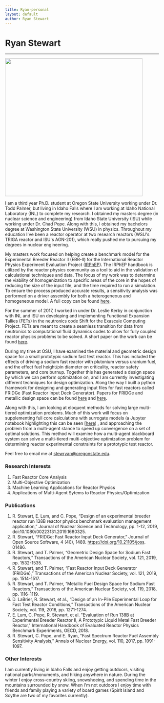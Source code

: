 ```yaml
---
title: Ryan-personal
layout: default
author: Ryan Stewart
---
```

# Ryan Stewart
--------------

<img src="{{ site.url }}users/stewryan/images/cover_picture.jpg" width="450">

I am a third year Ph.D. student at Oregon State University working under Dr. Todd Palmer, but living in Idaho Falls where I am working at Idaho National Laboratory (INL) to complete my research.
I obtained my masters degree (in nuclear science and engineering) from Idaho State University (ISU) while working under Dr. Chad Pope.
Along with this, I obtained my bachelors degree at Washington State University (WSU) in physics.
Throughout my education I've been a reactor operator at two research reactors (WSU's TRIGA reactor and ISU's AGN-201), which really pushed me to pursuing my degrees in nuclear engineering.

My masters work focused on helping create a benchmark model for the Experimental Breeder Reactor II (EBR-II) for the International Reactor Physics Experiment Evaluation Project ([IRPhEP](http://irphep.inl.gov/)). 
The IRPhEP handbook is utilized by the reactor physics community as a tool to aid in the validation of calculational techniques and data. 
The focus of my work was to determine the viability of homogenization to specific areas of the core in the hopes of reducing the size of the input file, and the time required to run a simulation. 
To ensure the process produced accurate results, a sensitivity analysis was performed on a driver assembly for both a heterogeneous and homogeneous model. A full copy can be found [here](./files/ryan_thesis.pdf).

For the summer of 2017, I worked in under Dr. Leslie Kerby in conjunction with INL and ISU on developing and implementing Functional Expansion Tallies (FETs) in the neutronics code Shift for the Exascale Computing Project. 
FETs are meant to create a seamless transition for data from neutronics to computational fluid dynamics codes to allow for fully coupled reactor physics problems to be solved. A short paper on the work can be found [here](./files/Report.pdf).

During my time at OSU, I have examined the material and geometric design space for a small prototypic sodium fast test reactor.
This has included the effects of driving a sodium fast reactor with plutonium versus uranium fuel, and the effect fuel height/pin diameter on criticality, reactor safety parameters, and core burnup.
Together this has generated a design space by which we can perform optimization on, and I am currently investigating different techniques for design optimization.
Along the way I built a python framework for designing and generating input files for fast reactors called FRIDGe (Fast Reactor Input Deck Generator).
Papers for FRIDGe and metallic design space can be found [here](./files/fridge_joss.pdf) and [here](./files/Material_Design_Space.pdf).

Along with this, I am looking at eloquent methods for solving large multi-tiered optimization problems.
Much of this work will focus on supplementing full core calculations with surrogate models (a  Jupyter notebook highlighting this can be seen [[here](https://github.com/ryanstwrt/surrogate_modeling/blob/master/Surrogate_Model_Hyper_Parameter_Study.ipynb)) , and approaching the problem from a multi-agent stance to speed up convergence on a set of optimal solutions. 
This method will examine how a multi-agent blackboard system can solve a multi-tiered multi-objective optimization problem for determining reactor experimental constraints for a prototypic test reactor.

Feel free to email me at stewryan@oregonstate.edu.

### Research Interests
1. Fast Reactor Core Analysis
2. Multi-Objective Optimization
3. Machine Learning Applications for Reactor Physics
4. Applications of Multi-Agent Sytems to Reactor Physics/Optimization

### Publications
1. R. Stewart, E. Lum, and C. Pope, “Design of an experimental breeder reactor run 138B reactor physics benchmark evaluation management application,” Journal of Nuclear Science and Technology, pp. 1-12, 2019, doi:10.1080/00223131.2019.1680325.
2. R. Stewart, “FRIDGe: Fast Reactor Input Deck Generator,” Journal of Open Source Software, 4 (40), 1489. https://doi.org/10.21105/joss. 01486.
3. R. Stewart, and T. Palmer, “Geometric Design Space for Sodium Fast Reactors,”	Transactions of the American Nuclear Society, vol. 121, 2019, pp. 1532-1535.
4. R. Stewart, and T. Palmer, “Fast Reactor Input Deck Generator (FRIDGe),” Transactions of the American Nuclear Society, vol. 121, 2019, pp. 1514-1517.
5. R. Stewart, and T. Palmer, “Metallic Fuel Design Space for Sodium Fast Reactors,” Transactions of the American Nuclear Society, vol. 119, 2018, pp. 1116-1119.
6. D. LaBrier, R. Stewart, et al., “Design of an In-Pile Experimental Loop for Fast Test Reactor Conditions,” Transactions of the American Nuclear Society, vol. 119, 2018, pp. 1271-1274.
7. E. Lum, C. Pope, R. Stewart, et al. "Evaluation of Run 138B at Experimental Breeder Reactor II, A Prototypic Liquid Metal Fast Breeder Reactor," International Handbook of Evaluated Reactor Physics Benchmark Experiments, OECD, 2018.
8. R. Stewart, C. Pope, and E. Ryan, "Fast Spectrum Reactor Fuel Assembly Sensitivity Analysis," Annals of Nuclear Energy, vol. 110, 2017, pp. 1091-1097.

### Other Interests

I am currently living in Idaho Falls and enjoy getting outdoors, visiting national parks/monuments, and hiking anywhere in nature.
During the winter I enjoy cross-country skiing, snowshoeing, and spending time in the mountains surrounded by snow.
When I'm not outdoors I enjoy time with friends and family playing a variety of board games (Spirit Island and Scythe are two of my favorites currently).